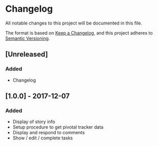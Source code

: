 # Changelog
All notable changes to this project will be documented in this file.

The format is based on [Keep a Changelog](https://keepachangelog.com/en/1.0.0/),
and this project adheres to [Semantic Versioning](https://semver.org/spec/v2.0.0.html).

## [Unreleased]
### Added
- Changelog

## [1.0.0] - 2017-12-07
### Added
- Display of story info
- Setup procedure to get pivotal tracker data
- Display and respond to comments
- Show / edit / complete tasks
